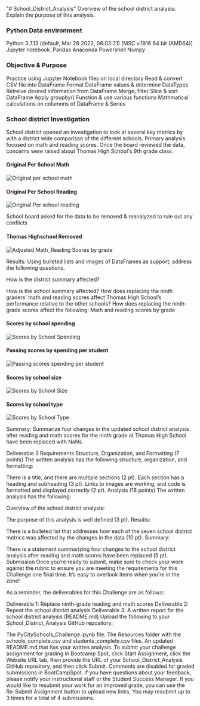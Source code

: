 "# School_District_Analysis" 
Overview of the school district analysis: Explain the purpose of this analysis.

### Python Data environment 
Python 3.7.13 (default, Mar 28 2022, 08:03:21) [MSC v.1916 64 bit (AMD64)]
Jupyter notebook.
Pandas
Anaconda Powershell
Numpy

### Objective & Purpose

Practice using Jupyter Notebook files on local directory
Read & convert CSV file into DataFrame
Format DataFrame values & determine DataTypes
Retreive desired information from DataFrame
Merge, filter Slice & sort DataFrame
Apply groupby() Function & use various functions
Mathmatical calculations on columnns of DataFrame & Series

### School district Investigation

School district opened an investigation to look at several key metrics by with a district wide comparisan of the different schools. Primary analysis focused on math and reading scores. Once the board reviewed the data, concerns were raised about Thomas High School's 9th grade class. 

#### Original Per School Math
![Original per school math](https://user-images.githubusercontent.com/104408782/172086212-98bcf791-6446-4076-a951-afc2ee223242.png)

#### Original Per School Reading
![Original Per school reading](https://user-images.githubusercontent.com/104408782/172086224-71c1e177-e28e-43ae-9e6d-0aa1e0440447.png)

School board asked for the data to be removed & reanalyzed to rule out any conflicts

#### Thomas Highschool Removed
![Adjusted Math_Reading Scores by grade](https://user-images.githubusercontent.com/104408782/172086396-a6ae0d7a-ccae-4793-9175-e9ec349e1f8d.png)

Results: Using bulleted lists and images of DataFrames as support, address the following questions.

How is the district summary affected?


How is the school summary affected?
How does replacing the ninth graders’ math and reading scores affect Thomas High School’s performance relative to the other schools?
How does replacing the ninth-grade scores affect the following:
Math and reading scores by grade

 
#### Scores by school spending
![Scores by School Spending](https://user-images.githubusercontent.com/104408782/172086456-af3c8e25-6d49-4098-8d3f-8a3523a89a3f.png)

#### Passing scores by spending per student
![Passing scores   spending per student](https://user-images.githubusercontent.com/104408782/172086468-da0f0edd-ef4b-446e-beeb-3baa688d040b.png)

#### Scores by school size
![Scores by School Size](https://user-images.githubusercontent.com/104408782/172086532-3270ea5c-ee7e-4f0d-b048-4d2f96f2df06.png)

#### Scores by school type
![Scores by School Type](https://user-images.githubusercontent.com/104408782/172086550-b52810d1-1182-42f8-8acc-d760e44f3317.png)

Summary: Summarize four changes in the updated school district analysis after reading and math scores for the ninth grade at Thomas High School have been replaced with NaNs.

Deliverable 3 Requirements
Structure, Organization, and Formatting (7 points)
The written analysis has the following structure, organization, and formatting:

There is a title, and there are multiple sections (2 pt).
Each section has a heading and subheading (3 pt).
Links to images are working, and code is formatted and displayed correctly (2 pt).
Analysis (18 points)
The written analysis has the following:

Overview of the school district analysis:

The purpose of this analysis is well defined (3 pt).
Results:

There is a bulleted list that addresses how each of the seven school district metrics was affected by the changes in the data (10 pt).
Summary:

There is a statement summarizing four changes to the school district analysis after reading and math scores have been replaced (5 pt).
Submission
Once you’re ready to submit, make sure to check your work against the rubric to ensure you are meeting the requirements for this Challenge one final time. It’s easy to overlook items when you’re in the zone!

As a reminder, the deliverables for this Challenge are as follows:

Deliverable 1: Replace ninth-grade reading and math scores
Deliverable 2: Repeat the school district analysis
Deliverable 3: A written report for the school district analysis (README.md)
Upload the following to your School_District_Analysis GitHub repository:

The PyCitySchools_Challenge.ipynb file.
The Resources folder with the schools_complete.csv and students_complete.csv files.
An updated README.md that has your written analysis.
To submit your challenge assignment for grading in Bootcamp Spot, click Start Assignment, click the Website URL tab, then provide the URL of your School_District_Analysis GitHub repository, and then click Submit. Comments are disabled for graded submissions in BootCampSpot. If you have questions about your feedback, please notify your instructional staff or the Student Success Manager. If you would like to resubmit your work for an improved grade, you can use the Re-Submit Assignment button to upload new links. You may resubmit up to 3 times for a total of 4 submissions.
